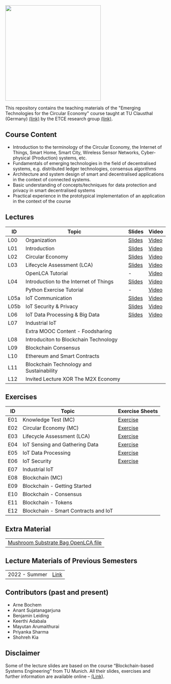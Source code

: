 <img src="https://www.presse.tu-clausthal.de/fileadmin/Presse/images/Corporate_Design/Logo/Logo_TUC_en_CMYK.jpg" width="300">

This repository contains the teaching materials of the "Emerging Technologies for the Circular Economy" course taught at TU Clausthal (Germany) [(link)](https://www.isse.tu-clausthal.de/en/) by the ETCE research group [(link)](https://etce-lab.com).

## Course Content

- Introduction to the terminology of the Circular Economy, the Internet of Things, Smart Home, Smart City, Wireless Sensor Networks, Cyber-physical (Production) systems, etc.
- Fundamentals of emerging technologies in the field of decentralised systems, e.g. distributed ledger technologies, consensus algorithms
- Architecture and system design of smart and decentralised applications in the context of connected systems.
- Basic understanding of concepts/techniques for data protection and privacy in smart decentralised systems
- Practical experience in the prototypical implementation of an application in the context of the course

## Lectures

| ID   | Topic                                    | Slides                                                            | Video                                                                                                          |
|------|------------------------------------------|-------------------------------------------------------------------|----------------------------------------------------------------------------------------------------------------|
| L00  | Organization                             | [Slides](ETCE-L00-Organization.pdf)                               | [Video](https://video.tu-clausthal.de/vorlesung/1336.html#k=1)  |
| L01  | Introduction                             | [Slides](ETCE-L01-Introduction.pdf)                               | [Video](https://video.tu-clausthal.de/vorlesung/1336.html#k=2) |
| L02  | Circular Economy                         | [Slides](ETCE-L02-Circular-Economy.pdf) | [Video](https://video.tu-clausthal.de/vorlesung/1336.html#k=3) | 
| L03  | Lifecycle Assessment (LCA)               | [Slides](ETCE-L03-Lifecycle-Assessment.pdf) | [Video](https://video.tu-clausthal.de/vorlesung/1336.html#k=5) |
|      | OpenLCA Tutorial                         | - | [Video](https://video.tu-clausthal.de/vorlesung/1336.html#k=4) |
| L04  | Introduction to the Internet of Things   | [Slides](ETCE-L04-Introduction-to-the-IoT.pdf) | [Video](https://video.tu-clausthal.de/vorlesung/1336.html#k=7) |
|      | Python Exercise Tutorial                 | - | [Video](https://video.tu-clausthal.de/vorlesung/1336.html#k=6) |
| L05a | IoT Communication                        | [Slides](ETCE-L05a-IoT-Communications.pdf) | [Video](https://video.tu-clausthal.de/vorlesung/1336.html#k=7) |
| L05b | IoT Security & Privacy                   | [Slides](ETCE-L05b-IoT-Security-and-Privacy.pdf) | [Video](https://video.tu-clausthal.de/vorlesung/1336.html#k=7) |
| L06  | IoT Data Processing & Big Data           | [Slides](ETCE-L06-IoT-Data-Processing-and-BigData.pdf) | [Video](https://video.tu-clausthal.de/vorlesung/1336.html#k=8) |
| L07  | Industrial IoT                           |   |   |
|      | Extra MOOC Content - Foodsharing         |   |   |
| L08  | Introduciton to Blockchain Technology    |   |   |
| L09  | Blockchain Consensus                     |   |   |
| L10  | Ethereum and Smart Contracts             |   |   |
| L11  | Blockchain Technology and Sustainability |   |   |
| L12  | Invited Lecture XOR The M2X Economy      |   |   |

## Exercises

| ID    | Topic                                   | Exercise Sheets                                    |
|-------|-----------------------------------------|----------------------------------------------------|
| E01   | Knowledge Test (MC)                     | [Exercise](Exercises/E01-Inital-MC-Knowledgetest.pdf)   |
| E02   | Circular Economy (MC)                   | [Exercise](Exercises/E02-CE-MC-Test.pdf)   |
| E03   | Lifecycle Assessment (LCA)              | [Exercise](Exercises/E03-LCA-of-My-Favourite-Food.pdf)   |
| E04   | IoT Sensing and Gathering Data          | [Exercise](Exercises/E04-IoT-Sensing.pdf)   |
| E05   | IoT Data Processing                     | [Exercise](Exercises/E05-IoT-Proceessing.pdf) |
| E06   | IoT Security                            | [Exercise](Exercises/E06-IoT-Security.pdf) |
| E07   | Industrial IoT                          |   |
| E08   | Blockchain (MC)                         |   |
| E09   | Blockchain - Getting Started            |   |
| E10   | Blockchain - Consensus                  |   |
| E11   | Blockchain - Tokens                     |   |
| E12   | Blockchain - Smart Contracts and IoT    |   |

## Extra Material

|                                                                            |
|----------------------------------------------------------------------------|
| [Mushroom Substrate Bag OpenLCA file](OpenLCA/Mushroom-Substrate-Bag.xlsx) |

## Lecture Materials of Previous Semesters

|                |                                         | 
|----------------|-----------------------------------------|
| 2022 - Summer  | [Link](0_ARCHIVE/Summer-2022/README.md) |

## Contributors (past and present)
- Arne Bochem
- Anant Sujatanagarjuna
- Benjamin Leiding
- Keerthi Adabala
- Mayutan Arumaithurai
- Priyanka Sharma
- Shohreh Kia

## Disclaimer

Some of the lecture slides are based on the course “Blockchain-based Systems Engineering” from TU Munich. All their slides, exercises and further information are available online – [(Link)](https://github.com/sebischair/bbse).
